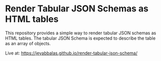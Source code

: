 # Render Tabular JSON Schemas as HTML tables

This repository provides a simple way to render tabular JSON schemas as HTML tables. The tabular JSON Schema is expected to describe the table as an array of objects.

Live at: https://jeyabbalas.github.io/render-tabular-json-schema/